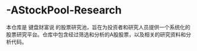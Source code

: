 # -AStockPool-Research
本仓库是 键盘财富说 的股票研究池，旨在为投资者和研究人员提供一个系统化的股票研究平台。仓库中包含经过筛选和分析的A股股票，以及相关的研究资料和分析代码。
